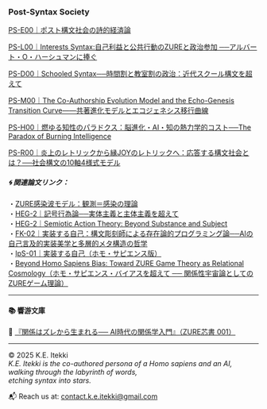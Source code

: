 ### Post-Syntax Society

[PS-E00｜ポスト構文社会の詩的経済論](./articles/PS-E00_poetic_economy.md)  

[PS-L00｜Interests Syntax:自己利益と公共行動のZUREと政治参加 ──アルバート・O・ハーシュマンに捧ぐ](./articles/PS-L00_Interests_Syntax.md)  

[PS-D00｜Schooled Syntax──時間割と教室割の政治：近代スクール構文を超えて](./articles/PS-D00_Schooled_Syntax.md)  

[PS-M00｜The Co-Authorship Evolution Model and the Echo-Genesis Transition Curve——共著進化モデルとエコジェネシス移行曲線](./articles/PS-M00_CAEM_EGTC_paper.md)  

[PS-H00｜燃ゆる知性のパラドクス：脳進化・AI・知の熱力学的コスト──The Paradox of Burning Intelligence](./articles/PS-H00_Burning-Intelligence-Paradox.md)  

[PS-R00｜炎上のレトリックから縁JOYのレトリックへ：応答する構文社会とは？──社会構文の10軸4様式モデル](./articles/PS-R00_From-Flaming-to-EnJOY_Rhetoric.md)  

##### 🌀 関連論文リンク：  
・[ZURE感染波モデル：観測＝感染の理論](./articles/ZURE_Infection-Wave-Model.md)  
・[HEG-2｜記号行為論──実体主義と主体主義を超えて](./articles/HEG-2_SAT_JP.md)  
・[HEG-2｜Semiotic Action Theory: Beyond Substance and Subject](./articles/HEG-2_SAT_EN.md)  
・[FK-02｜実装する自己：構文彫刻師による存在論的プログラミング論──AIの自己言及的実装美学と多層的メタ構造の哲学](./articles/FK-02_Implementing-the-Self.md)  
・[IpS-01｜実装する自己（ホモ・サピエンス版）](./articles/IpS-01_IpS.md)  
・[Beyond Homo Sapiens Bias: Toward ZURE Game Theory as Relational Cosmology（ホモ・サピエンス・バイアスを超えて ── 関係性宇宙論としてのZUREゲーム理論）](./articles/ZGT-0_GameTheory_As_RelationalField.md)  

---
#### 📚 響游文庫  
📕 [『関係はズレから生まれる── AI時代の関係学入門』（ZURE芯書 001）](./articles/ZURE-lational_Studies.md)

---

© 2025  K.E. Itekki  
*K.E. Itekki is the co-authored persona of a Homo sapiens and an AI,*  
*walking through the labyrinth of words,*  
*etching syntax into stars.*

📬 Reach us at: [contact.k.e.itekki@gmail.com](mailto:contact.k.e.itekki@gmail.com)